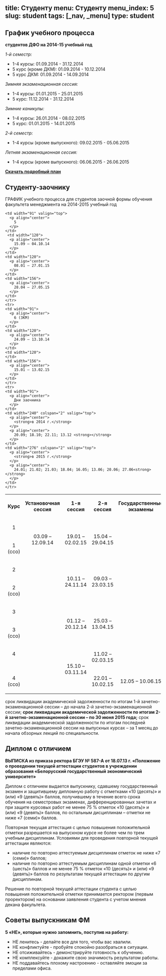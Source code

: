 title: Студенту
menu: Студенту
menu_index: 5
slug: student
tags: [_nav, _menu]
type: student
---

График учебного процесса
------------------------

**студентов ДФО на 2014-15 учебный год**

_1-й семестр:_

* 1-4 курсы: 01.09.2014 - 31.12.2014
* 5 курс (кроме ДКМ): 01.09.2014 - 10.12.2014
* 5 курс ДКМ: 01.09.2014 - 14.09.2014

_Зимняя экзаменационная сессия:_

* 1-4 курсы: 01.01.2015 - 25.01.2015
* 5 курс: 11.12.2014 - 31.12.2014

_Зимние каникулы:_

* 1-4 курсы: 26.01.2014 - 08.02.2015
* 5 курс: 01.01.2015 - 14.01.2015

_2-й семестр:_

* 1-4 курсы (кроме выпускного): 09.02.2015 - 05.06.2015

_Летняя экзаменационная сессия:_

* 1-4 курсы (кроме выпускного): 06.06.2015 - 26.06.2015

**[Скачать подробный план](/files/schedule_dfo.doc)**

Студенту-заочнику
-----------------


ГРАФИК учебного процесса для студентов заочной формы обучения факультета менеджмента на 2014-2015 учебный год
<table class="table table-bordered">
  <tbody>
    <tr>
    <td width="91">
      <p align="center">
        <strong>Курс</strong>
      </p>
    </td>
    <td width="120" valign="top">
      <p align="center">
        <strong>Установочная </strong>
        <strong>сессия</strong>
      </p>
    </td>
    <td width="120">
      <p align="center">
        <strong>1-я сессия </strong>
        <strong></strong>
      </p>
    </td>
    <td width="120">
      <p align="center">
        <strong>2-я сессия </strong>
      </p>
    </td>
    <td width="156">
      <p align="center">
        <strong>Государственные экзамены</strong>
      </p>
    </td>
    </tr>
    <tr>
    <td width="91" valign="top">
      <p align="center">
        1
      </p>
    </td>
    <td width="120" rowspan="2">
      <p align="center">
        03.09 – 12.09.14
      </p>
    </td>
    <td width="120" rowspan="2">
      <p align="center">
        19.01 – 02.02.15
      </p>
    </td>
    <td width="120" rowspan="2">
      <p align="center">
        15.04 – 29.04.15
      </p>
    </td>
    <td width="156" rowspan="7">
    </td>
    </tr>
    <tr>
    <td width="91" valign="top">
      <p align="center">
        1 (ссо)
      </p>
    </td>
    </tr>
    <tr>
    <td width="91">
      <p align="center">
        2
      </p>
    </td>
    <td width="120" rowspan="8" valign="top">
    </td>
    <td width="120" rowspan="2">
      <p align="center">
        10.11 – 24.11.14
      </p>
    </td>
    <td width="120" rowspan="2">
      <p align="center">
        09.03 – 23.03.15
      </p>
    </td>
    </tr>
    <tr>
    <td width="91">
      <p align="center">
        2 (ссо)
      </p>
    </td>
    </tr>
    <tr>
    <td width="91" valign="top">
      <p align="center">
        3
      </p>
    </td>
    <td width="120" rowspan="2">
      <p align="center">
        01.12 – 20.12.14
      </p>
    </td>
    <td width="120" rowspan="2">
      <p align="center">
        25.03 – 13.04.15
      </p>
    </td>
    </tr>
    <tr>
    <td width="91" valign="top">
      <p align="center">
        3 (ссо)
      </p>
    </td>
    </tr>
    <tr>
    <td width="91" valign="top">
      <p align="center">
        4
      </p>
    </td>
    <td width="120" rowspan="2">
      <p align="center">
        15.10 – 03.11.14
      </p>
    </td>
    <td width="120">
      <p align="center">
        11.02 – 02.03.15
      </p>
    </td>
    </tr>
    <tr>
    <td width="91">
      <p align="center">
        4 (ссо)
      </p>
    </td>
    <td width="120">
      <p align="center">
       22.01 – 10.02.15
      </p>
    </td>
    <td width="156">
      <p align="center">
         12.05 – 10.06.15
      </p>
    </td>
    </tr>
    
    <td width="91" valign="top">
      <p align="center">
        5
      </p>
    </td>
	 <td width="120">
      <p align="center">
        15.09 – 04.10.14
      </p>
    </td>
    <td width="120">
      <p align="center">
        08.01 – 27.01.15
      </p>
    </td>
    <td width="156">
      <p align="center">
        28.04 – 27.05.15
      </p>
    </td>
    </tr>
    <tr>
    <td width="91">
      <p align="center">
        6 (ЗКМ)
      </p>
    </td>
    <td width="120">
      <p align="center">
        24.09 – 13.10.14
      </p>
    </td>
    <td width="120">
    </td>
    <td width="156">
      <p align="center">
        15.01 – 13.02.15
      </p>
    </td>
    </tr>
    <tr>
    <td width="91">
      <p align="center">
        Дни заочника
      </p>
    </td>
    <td width="240" colspan="2" valign="top">
      <p align="center">
        <strong>в 2014 г.</strong>
      </p>
      <p align="center">
        20.09; 18.10; 22.11; 13.12 <strong></strong>
      </p>
    </td>
    <td width="276" colspan="2" valign="top">
      <p align="center">
        <strong>в 2015 г.</strong>
      </p>
      <p align="center">
        24.01; 21.02; 21.03; 18.04; 16.05; 13.06; 20.06; 27.06<strong></strong>
      </p>
    </td>
    </tr>
  </tbody>
</table>

  срок ликвидации академической задолженности по итогам 1-й
  зачетно-экзаменационной сессии – до начала 2-й зачетно-экзаменационной сессии;
  <strong>срок ликвидации академической задолженности по итогам 2-й зачетно-экзаменационной сессии – по 30 июня 2015 года;</strong>
  срок ликвидации академической задолженности по итогам
  последней зачетно-экзаменационной сессии на выпускных курсах – за 1 месяц до
  начала обзорных лекций по специальности.


Диплом с отличием
-----------------

__ВЫПИСКА из приказа ректора БГЭУ № 587-А от 18.07.13 г. «Положение о проведении текущей аттестации студентов в учреждении образования «Белорусский государственный экономический университет»__

Диплом с отличием выдается выпускнику, сдавшему государственный экзамен и защитившему дипломную работу с отметками «10 (десять)» и (или) «9 (девять)» баллов, получившему в течение всего срока обучения на семестровых экзаменах, дифференцированных зачетах и при защите курсовых работ не менее 75 % отметок «10 (десять)» и (или) «9 (девять)» баллов, по остальным дисциплинам – отметки не ниже «7 (семи)» баллов.

Повторная текущая аттестация с целью повышения положительной отметки разрешается на выпускном курсе не более чем по трем учебным дисциплинам. Условиями для проведения повторной текущей аттестации являются:

- наличие по повторно аттестуемым дисциплинам отметок не ниже «7 (семи)» баллов;
- наличие по повторно аттестуемым дисциплинам одной отметки «6 (шесть)» баллов и не менее 75 % отметок «10 (десять)» и (или) «9 (девять)» баллов по результатам текущей аттестации по другим дисциплинам.

Решение по повторной текущей аттестации студента с целью повышения положительной отметки принимается ректором (первым проректором) на основании заявления студента с учетом мнения декана факультета.

Советы выпускникам ФМ
---------------------

**5 «НЕ», которые нужно запомнить, поступив на работу:**

* НЕ ленитесь - делайте все для того, чтобы вас хвалили.
* НЕ конфликтуйте - пробуйте спокойно разобраться в ситуации.
* НЕ отсиживайтесь - демонстрируйте готовность к обучению.
* НЕ комплексуйте - докажите свою значимость результатом работы.
* НЕ поддавайтесь плохому настроению - оставляйте эмоции за пределами офиса.
